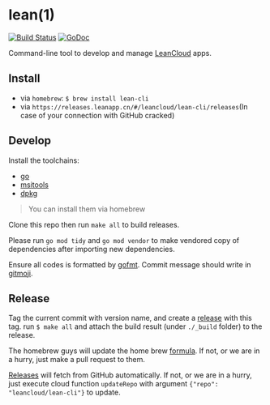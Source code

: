 # lean(1)

[![Build Status](https://travis-ci.org/leancloud/lean-cli.svg?branch=master)](https://travis-ci.org/leancloud/lean-cli) [![GoDoc](https://godoc.org/github.com/leancloud/lean-cli?status.svg)](https://godoc.org/github.com/leancloud/lean-cli)

Command-line tool to develop and manage [LeanCloud](https://leancloud.cn) apps.

## Install

- via `homebrew`: `$ brew install lean-cli`
- via `https://releases.leanapp.cn/#/leancloud/lean-cli/releases`(In case of your connection with GitHub cracked)

## Develop

Install the toolchains:

- [go](https://golang.org)
- [msitools](https://wiki.gnome.org/msitools)
- [dpkg](https://wiki.debian.org/Teams/Dpkg)

> You can install them via homebrew

Clone this repo then run `make all` to build releases.

Please run `go mod tidy` and `go mod vendor` to make vendored copy of dependencies after importing new dependencies.

Ensure all codes is formatted by [gofmt](https://golang.org/cmd/gofmt/). Commit message should write in [gitmoji](https://gitmoji.carloscuesta.me/).

## Release

Tag the current commit with version name, and create a [release](https://github.com/leancloud/lean-cli/releases) with this tag. run `$ make all` and attach the build result (under `./_build` folder) to the release.

The homebrew guys will update the home brew [formula](https://github.com/Homebrew/homebrew-core/blob/master/Formula/lean-cli.rb). If not, or we are in a hurry, just make a pull request to them.

[Releases](https://releases.leanapp.cn) will fetch from GitHub automatically. If not, or we are in a hurry, just execute cloud function `updateRepo` with argument `{"repo": "leancloud/lean-cli"}` to update.
